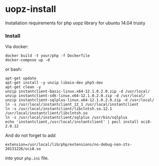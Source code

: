 # uopz-install
Installation requirements for php uopz library for ubuntu 14.04 trusty

### Install
Via docker:
```
docker build -t your/php -f Dockerfile
docker-compose up -d
```
or bash:
```
apt-get update
apt-get install -y unzip libaio-dev php5-dev
apt-get clean -y
unzip instantclient-basic-linux.x64-12.1.0.2.0.zip -d /usr/local/
unzip instantclient-sdk-linux.x64-12.1.0.2.0.zip -d /usr/local/
unzip instantclient-sqlplus-linux.x64-12.1.0.2.0.zip -d /usr/local/
ln -s /usr/local/instantclient_12_1 /usr/local/instantclient
ln -s /usr/local/instantclient/libclntsh.so.12.1 /usr/local/instantclient/libclntsh.so
ln -s /usr/local/instantclient/sqlplus /usr/bin/sqlplus
echo 'instantclient,/usr/local/instantclient' | pecl install oci8-2.0.12
```
And do not forget to add
```
extension=/usr/local/lib/php/extensions/no-debug-non-zts-20131226/oci8.so
```
into your `php.ini` file.
